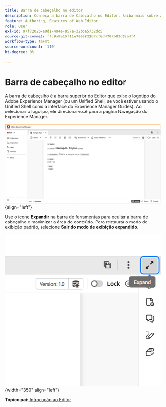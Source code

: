 ```yaml
---
title: Barra de cabeçalho no editor
description: Conheça a barra de Cabeçalho no Editor. Saiba mais sobre a interface e os recursos do editor no Adobe Experience Manager Guides.
feature: Authoring, Features of Web Editor
role: User
exl-id: 97f72025-e0d1-494e-957a-32bba5732dc5
source-git-commit: ffc9a9e15f11e7059822b7cf6d4707b83d15a4f4
workflow-type: tm+mt
source-wordcount: '110'
ht-degree: 0%

---
```


# Barra de cabeçalho no editor

A barra de cabeçalho é a barra superior do Editor que exibe o logotipo do Adobe Experience Manager (ou um Unified Shell, se você estiver usando o Unified Shell como a interface do Experience Manager Guides). Ao selecionar o logotipo, ele direciona você para a página Navegação do Experience Manager.

![](./images/web-editor-header-bar.png){align="left"}

Use o ícone **Expandir** na barra de ferramentas para ocultar a barra de cabeçalho e maximizar a área de conteúdo. Para restaurar o modo de exibição padrão, selecione **Sair do modo de exibição expandido**.

![](./images/web-editor-header-bar-expand-option.png){width="350" align="left"}



**Tópico pai:**&#x200B;[ Introdução ao Editor](web-editor.md)
